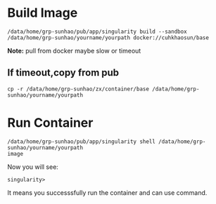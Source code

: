 # Build Image
```
/data/home/grp-sunhao/pub/app/singularity build --sandbox /data/home/grp-sunhao/yourname/yourpath docker://cuhkhaosun/base
```

**Note:** pull from docker maybe slow or timeout


## If timeout,copy from pub
```
cp -r /data/home/grp-sunhao/zx/container/base /data/home/grp-sunhao/yourname/yourpath
```
# Run Container
```
/data/home/grp-sunhao/pub/app/singularity shell /data/home/grp-sunhao/yourname/yourpath
image
```
Now you will see:
```
singularity>
```
It means you successsfully run the container and can use command.
